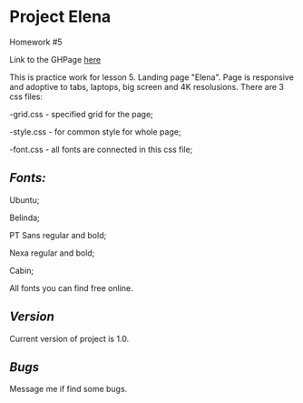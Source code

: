 
Project Elena 
=== 

Homework #5 

Link to the GHPage [here](https://yurasadilenko.github.io/elena/)

This is practice work for lesson 5. Landing page "Elena".
Page is responsive and adoptive to tabs, laptops, big screen and 4K resolusions.
There are 3 css files: 

 -grid.css - specified grid for the page;
 
 -style.css - for common style for whole page;
 
 -font.css - all fonts are connected in this css file;
 

_Fonts:_ 
--- 

 Ubuntu;
 
 Belinda;
 
 PT Sans regular and bold;
 
 Nexa regular and bold;
 
 Cabin;
 
 
All fonts you can find free online.

_Version_ 
--- 

Current version of project is 1.0.

_Bugs_ 
--- 

Message me if find some bugs.

